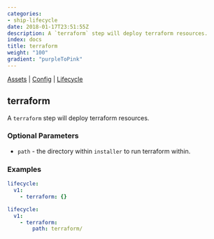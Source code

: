 ```yaml
---
categories:
- ship-lifecycle
date: 2018-01-17T23:51:55Z
description: A `terraform` step will deploy terraform resources.
index: docs
title: terraform
weight: "100"
gradient: "purpleToPink"
---
```


[Assets](/api/ship-assets/assets) | [Config](/api/ship-config/config) | [Lifecycle](/api/ship-lifecycle/lifecycle) 

## terraform

A `terraform` step will deploy terraform resources.



### Optional Parameters


- `path` - the directory within `installer` to run terraform within.


### Examples

```yaml
lifecycle:
  v1:
    - terraform: {}
```

```yaml
lifecycle:
  v1:
    - terraform:
        path: terraform/
```
